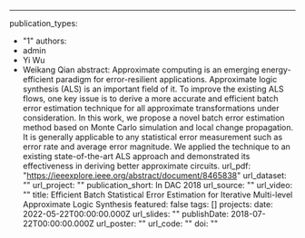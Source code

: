 ---
publication_types:
  - "1"
authors:
  - admin
  - Yi Wu
  - Weikang Qian
abstract: Approximate computing is an emerging energy-efficient paradigm for error-resilient applications. Approximate logic synthesis (ALS) is an important field of it. To improve the existing ALS flows, one key issue is to derive a more accurate and efficient batch error estimation technique for all approximate transformations under consideration. In this work, we propose a novel batch error estimation method based on Monte Carlo simulation and local change propagation. It is generally applicable to any statistical error measurement such as error rate and average error magnitude. We applied the technique to an existing state-of-the-art ALS approach and demonstrated its effectiveness in deriving better approximate circuits.
url_pdf: "https://ieeexplore.ieee.org/abstract/document/8465838"
url_dataset: ""
url_project: ""
publication_short: In DAC 2018
url_source: ""
url_video: ""
title: Efficient Batch Statistical Error Estimation for Iterative Multi-level Approximate Logic Synthesis
featured: false
tags: []
projects:
date: 2022-05-22T00:00:00.000Z
url_slides: ""
publishDate: 2018-07-22T00:00:00.000Z
url_poster: ""
url_code: ""
doi: ""